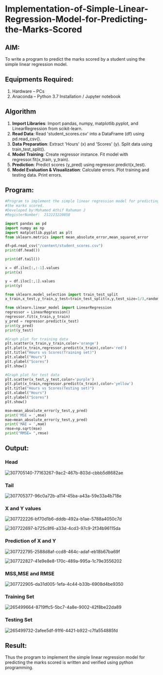 # Implementation-of-Simple-Linear-Regression-Model-for-Predicting-the-Marks-Scored

## AIM:
To write a program to predict the marks scored by a student using the simple linear regression model.

## Equipments Required:
1. Hardware – PCs
2. Anaconda – Python 3.7 Installation / Jupyter notebook

## Algorithm
1. **Import Libraries**: Import pandas, numpy, matplotlib.pyplot, and LinearRegression from scikit-learn.
2. **Read Data**: Read 'student_scores.csv' into a DataFrame (df) using pd.read_csv().
3. **Data Preparation**: Extract 'Hours' (x) and 'Scores' (y). Split data using train_test_split().
4. **Model Training**: Create regressor instance. Fit model with regressor.fit(x_train, y_train).
5. **Prediction**: Predict scores (y_pred) using regressor.predict(x_test).
6. **Model Evaluation & Visualization**: Calculate errors. Plot training and testing data. Print errors.

## Program:
```py
#Program to implement the simple linear regression model for predicting
#the marks scored.
#Developed by:Mohamed Athif Rahuman J
#RegisterNumber:  212223220058
```
```py
import pandas as pd
import numpy as np
import matplotlib.pyplot as plt
from sklearn.metrics import mean_absolute_error,mean_squared_error

df=pd.read_csv("/content/student_scores.csv")
print(df.head())

print(df.tail())

x = df.iloc[:,:-1].values
print(x)

y = df.iloc[:,1].values
print(y)

from sklearn.model_selection import train_test_split
x_train,x_test,y_train,y_test=train_test_split(x,y,test_size=1/3,random_state=0)

from sklearn.linear_model import LinearRegression
regressor = LinearRegression()
regressor.fit(x_train,y_train)
y_pred = regressor.predict(x_test)
print(y_pred)
print(y_test)

#Graph plot for training data
plt.scatter(x_train,y_train,color='orange')
plt.plot(x_train,regressor.predict(x_train),color='red')
plt.title("Hours vs Scores(Training set)")
plt.xlabel("Hours")
plt.ylabel("Scores")
plt.show()

#Graph plot for test data
plt.scatter(x_test,y_test,color='purple')
plt.plot(x_train,regressor.predict(x_train),color='yellow')
plt.title("Hours vs Scores(Testing set)")
plt.xlabel("Hours")
plt.ylabel("Scores")
plt.show()

mse=mean_absolute_error(y_test,y_pred)
print('MSE = ',mse)
mae=mean_absolute_error(y_test,y_pred)
print('MAE = ',mae)
rmse=np.sqrt(mse)
print("RMSE= ",rmse) 
```

## Output:
### Head

![307705140-77163267-9ac2-467b-803d-cbbb5d8682ae](https://github.com/SanjayRagavendar/Implementation-of-Simple-Linear-Regression-Model-for-Predicting-the-Marks-Scored/assets/91368803/291f6778-5468-43a2-a3fc-c0722297140c)

### Tail
![307705377-96c0a72b-a114-45ba-a43a-59e33a4b718e](https://github.com/SanjayRagavendar/Implementation-of-Simple-Linear-Regression-Model-for-Predicting-the-Marks-Scored/assets/91368803/e76ba7ca-ad5d-44df-942c-230f40d10835)


### X and Y values

![307722226-bf70d1b6-dddb-492a-b1ae-5788a4050c7d](https://github.com/SanjayRagavendar/Implementation-of-Simple-Linear-Regression-Model-for-Predicting-the-Marks-Scored/assets/91368803/6d186ca8-be59-4cb1-8ba0-f7c11a33c6cc)

![307722697-b725c8f6-a33d-4cd3-97c9-2f34b96115da](https://github.com/SanjayRagavendar/Implementation-of-Simple-Linear-Regression-Model-for-Predicting-the-Marks-Scored/assets/91368803/5dc0fea1-4a9c-43ae-af8a-ae590a765e8e)

### Prediction of X and Y

![307722795-2588d8af-ccd8-464c-adaf-eb18b67ba69f](https://github.com/SanjayRagavendar/Implementation-of-Simple-Linear-Regression-Model-for-Predicting-the-Marks-Scored/assets/91368803/fda853b7-d3b1-40dc-a2e0-1839d261f24a)

![307722827-41e9e8e8-170c-489a-995a-1c79e3556202](https://github.com/SanjayRagavendar/Implementation-of-Simple-Linear-Regression-Model-for-Predicting-the-Marks-Scored/assets/91368803/26f927fa-a4a7-4027-9213-79095d705497)

### MSS,MSE and RMSE 

![307722905-da31d005-1efa-4c44-b33b-6908d4be9350](https://github.com/SanjayRagavendar/Implementation-of-Simple-Linear-Regression-Model-for-Predicting-the-Marks-Scored/assets/91368803/98286727-2d1f-4aa0-b785-3f32638b841d)

### Training Set
![265499664-8719ffc5-5bc7-4a8e-9002-42f8be22da89](https://github.com/SanjayRagavendar/Implementation-of-Simple-Linear-Regression-Model-for-Predicting-the-Marks-Scored/assets/91368803/cd85f04a-85a0-4104-bad6-07cf03ab097f)

### Testing Set
![265499732-2afee5df-91f6-4421-b922-c7fa554885fd](https://github.com/SanjayRagavendar/Implementation-of-Simple-Linear-Regression-Model-for-Predicting-the-Marks-Scored/assets/91368803/7af30789-2b3c-4674-a0c1-10e3aca1205b)

## Result:
Thus the program to implement the simple linear regression model for predicting the marks scored is written and verified using python programming.
